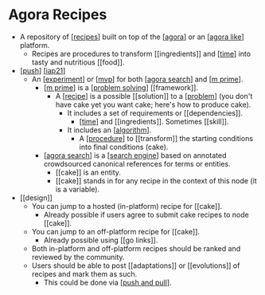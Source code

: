# Agora Recipes

- A repository of [[recipes]] built on top of the [[agora]] or an [[agora like]] platform.
  - Recipes are procedures to transform [[ingredients]] and [[time]] into tasty and nutritious [[food]].
- [[push]] [[iap21]]
  - An [[experiment]] or [[mvp]] for both [[agora search]] and [[m prime]].
    - [[m prime]] is a [[problem solving]] [[framework]].
      - A [[recipe]] is a possible [[solution]] to a [[problem]] (you don't have cake yet you want cake; here's how to produce cake).
        - It includes a set of requirements or [[dependencies]].
          - [[time]] and [[ingredients]]. Sometimes [[skill]].
        - It includes an [[algorithm]].
          - A [[procedure]] to [[transform]] the starting conditions into final conditions (cake).
    - [[agora search]] is a [[search engine]] based on annotated crowdsourced canonical references for terms or entities.
      - [[cake]] is an entity.
      - [[cake]] stands in for any recipe in the context of this node (it is a variable).
- [[design]]
  - You can jump to a hosted (in-platform) recipe for [[cake]].
    - Already possible if users agree to submit cake recipes to node [[cake]].
  - You can jump to an off-platform recipe for [[cake]].
    - Already possible using [[go links]].
  - Both in-platform and off-platform recipes should be ranked and reviewed by the community.
  - Users should be able to post [[adaptations]] or [[evolutions]] of recipes and mark them as such.
    - This could be done via [[push and pull]].


[//begin]: # "Autogenerated link references for markdown compatibility"
[recipes]: recipes "Recipes"
[agora]: agora "Agora"
[agora like]: agora-like "Agora Like"
[time]: time "Time"
[push]: push "Push"
[iap21]: iap21 "Iap21"
[experiment]: experiment "Experiment"
[mvp]: mvp "MVP"
[agora search]: agora-search "Agora Search"
[m prime]: m-prime "M Prime"
[problem solving]: problem-solving "Problem Solving"
[recipe]: recipe "Recipe"
[problem]: problem "Problem"
[algorithm]: algorithm "Algorithm"
[procedure]: procedure "Procedure"
[search engine]: search-engine "Search Engine"
[push and pull]: push-and-pull "Push and Pull"
[//end]: # "Autogenerated link references"